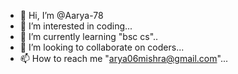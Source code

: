 - 👋 Hi, I’m @Aarya-78
- 👀 I’m interested in coding...
- 🌱 I’m currently learning "bsc cs"..
- 💞️ I’m looking to collaborate on coders...
- 📫 How to reach me "arya06mishra@gmail.com"...

<!---
Aarya-78/Aarya-78 is a ✨ special ✨ repository because its `README.md` (this file) appears on your GitHub profile.
You can click the Preview link to take a look at your changes.
--->
